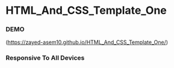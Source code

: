 # HTML_And_CSS_Template_One

### DEMO
(https://zayed-asem10.github.io/HTML_And_CSS_Template_One/)

### Responsive To All Devices
